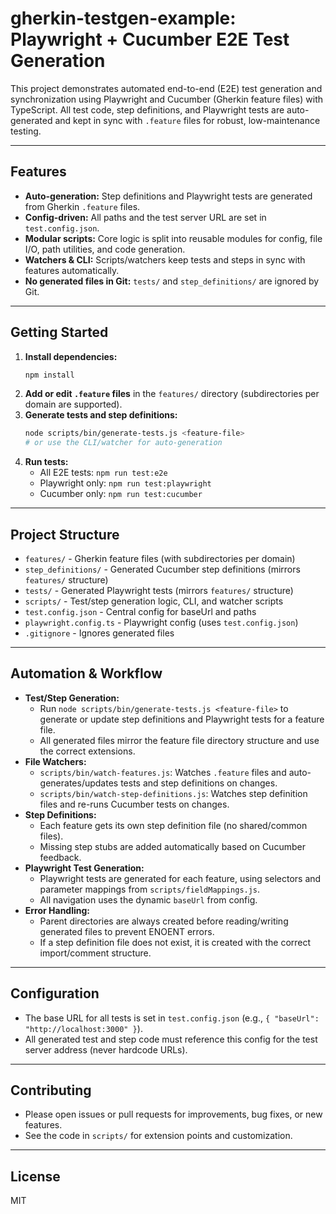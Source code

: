 # gherkin-testgen-example: Playwright + Cucumber E2E Test Generation

This project demonstrates automated end-to-end (E2E) test generation and synchronization using Playwright and Cucumber (Gherkin feature files) with TypeScript. All test code, step definitions, and Playwright tests are auto-generated and kept in sync with `.feature` files for robust, low-maintenance testing.

---

## Features
- **Auto-generation:** Step definitions and Playwright tests are generated from Gherkin `.feature` files.
- **Config-driven:** All paths and the test server URL are set in `test.config.json`.
- **Modular scripts:** Core logic is split into reusable modules for config, file I/O, path utilities, and code generation.
- **Watchers & CLI:** Scripts/watchers keep tests and steps in sync with features automatically.
- **No generated files in Git:** `tests/` and `step_definitions/` are ignored by Git.

---

## Getting Started

1. **Install dependencies:**
   ```sh
   npm install
   ```
2. **Add or edit `.feature` files** in the `features/` directory (subdirectories per domain are supported).
3. **Generate tests and step definitions:**
   ```sh
   node scripts/bin/generate-tests.js <feature-file>
   # or use the CLI/watcher for auto-generation
   ```
4. **Run tests:**
   - All E2E tests: `npm run test:e2e`
   - Playwright only: `npm run test:playwright`
   - Cucumber only: `npm run test:cucumber`

---

## Project Structure
- `features/` - Gherkin feature files (with subdirectories per domain)
- `step_definitions/` - Generated Cucumber step definitions (mirrors `features/` structure)
- `tests/` - Generated Playwright tests (mirrors `features/` structure)
- `scripts/` - Test/step generation logic, CLI, and watcher scripts
- `test.config.json` - Central config for baseUrl and paths
- `playwright.config.ts` - Playwright config (uses `test.config.json`)
- `.gitignore` - Ignores generated files

---

## Automation & Workflow
- **Test/Step Generation:**
  - Run `node scripts/bin/generate-tests.js <feature-file>` to generate or update step definitions and Playwright tests for a feature file.
  - All generated files mirror the feature file directory structure and use the correct extensions.
- **File Watchers:**
  - `scripts/bin/watch-features.js`: Watches `.feature` files and auto-generates/updates tests and step definitions on changes.
  - `scripts/bin/watch-step-definitions.js`: Watches step definition files and re-runs Cucumber tests on changes.
- **Step Definitions:**
  - Each feature gets its own step definition file (no shared/common files).
  - Missing step stubs are added automatically based on Cucumber feedback.
- **Playwright Test Generation:**
  - Playwright tests are generated for each feature, using selectors and parameter mappings from `scripts/fieldMappings.js`.
  - All navigation uses the dynamic `baseUrl` from config.
- **Error Handling:**
  - Parent directories are always created before reading/writing generated files to prevent ENOENT errors.
  - If a step definition file does not exist, it is created with the correct import/comment structure.

---

## Configuration
- The base URL for all tests is set in `test.config.json` (e.g., `{ "baseUrl": "http://localhost:3000" }`).
- All generated test and step code must reference this config for the test server address (never hardcode URLs).

---

## Contributing
- Please open issues or pull requests for improvements, bug fixes, or new features.
- See the code in `scripts/` for extension points and customization.

---

## License
MIT